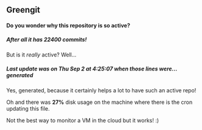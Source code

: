 ## Greengit

#### Do you wonder why this repository is so active?

##### After all it has 22400 commits!

But is it *really* active? Well...

##### Last update was on Thu Sep 2 at 4:25:07 when those lines were... generated

Yes, generated, because it certainly helps a lot to have such an active repo!

Oh and there was **27%** disk usage on the machine
where there is the cron updating this file.

Not the best way to monitor a VM in the cloud but it works! :)
